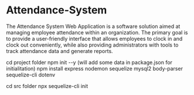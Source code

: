 # Attendance-System

The Attendance System Web Application is a software solution aimed at managing employee attendance within an organization. The primary goal is to provide a user-friendly interface that allows employees to clock in and clock out conveniently, while also providing administrators with tools to track attendance data and generate reports.

cd project folder
npm init --y (will add some data in package.json for initialitation)
npm install express nodemon sequelize mysql2 body-parser sequelize-cli dotenv

cd src folder
npx sequelize-cli init
